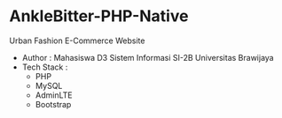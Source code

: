 # AnkleBitter-PHP-Native
Urban Fashion E-Commerce Website

- Author : Mahasiswa D3 Sistem Informasi SI-2B Universitas Brawijaya
- Tech Stack : 
  - PHP
  - MySQL
  - AdminLTE
  - Bootstrap
